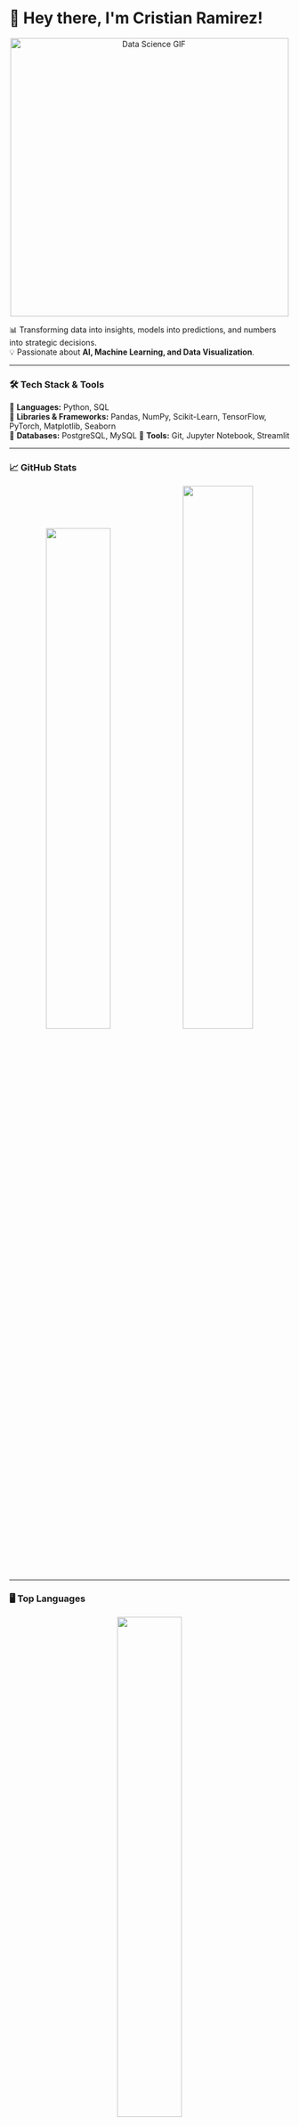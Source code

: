 # 👋 Hey there, I'm Cristian Ramirez!  

<p align="center">
  <img src="https://media4.giphy.com/media/v1.Y2lkPTc5MGI3NjExcGN5cjh0MGtob2h6a2JudXUwanlvdDZsdTExeW9sMjlxYTNkdmw3NyZlcD12MV9pbnRlcm5hbF9naWZfYnlfaWQmY3Q9Zw/KX5nwoDX97AtPvKBF6/giphy.gif" 
       alt="Data Science GIF" width="500px">
</p>

📊 Transforming data into insights, models into predictions, and numbers into strategic decisions.  
💡 Passionate about **AI, Machine Learning, and Data Visualization**.  

---

### 🛠 **Tech Stack & Tools**  
📌 **Languages:** Python, SQL  
📌 **Libraries & Frameworks:** Pandas, NumPy, Scikit-Learn, TensorFlow, PyTorch, Matplotlib, Seaborn  
📌 **Databases:** PostgreSQL, MySQL 
📌 **Tools:** Git, Jupyter Notebook, Streamlit  

---

### 📈 **GitHub Stats**
<p align="center">
  <img src="https://github-readme-stats.vercel.app/api?username=CARB85&show_icons=true&theme=radical&hide_border=true" width="48%">
  <img src="https://github-readme-streak-stats.herokuapp.com/?user=CARB85&theme=radical&hide_border=true" width="50%">
</p>

---

### 🖥️ **Top Languages**
<p align="center">
  <img src="https://github-readme-stats.vercel.app/api/top-langs/?username=CARB85&layout=compact&theme=radical&hide_border=true" width="48%">
</p>

---

### 📂 **Highlighted Projects**
🚗 **[Rusty Bargain, Vehicle Valuation Model](https://github.com/CARB85/Data_scientist_projects/tree/Project-12-Market-Value-Prediction-for-Used-Cars)**:  
  * Developed a machine learning model to estimate used vehicle market values.  
  * Compared regression, random forest, and gradient boosting algorithms (**LightGBM, CatBoost, XGBoost**).  
  * Achieved optimal accuracy with **LightGBM**, balancing prediction precision and computational efficiency using **RMSE** as the primary metric.  
  📊 Tech: Python, Scikit-Learn, LightGBM, Matplotlib

🚕 **[Sweet Lift Taxi, Demand Prediction](https://github.com/CARB85/Data_scientist_projects/tree/Project-13-Taxi-Order-Prediction-for-Peak-Hours)**:  
  * Created a predictive model for hourly taxi demand at airports.  
  * Optimized machine learning algorithms to achieve an **RMSE below 48**, enabling efficient driver allocation and improved service availability during peak hours.
  * 📊 Tech: Python, XGBoost, Pandas, Seaborn 

🎥 **[Film Junky Union, Sentiment Analysis](https://github.com/CARB85/Data_scientist_projects/tree/Project-14-Movie-Review-Sentiment-Classification)**:  
  * Designed a system to identify negative movie reviews using **machine learning and NLP techniques**.  
  * Achieved an **F1 score above 0.85**, streamlining review filtering and enhancing user experience.
  * 📊 Tech: Python, Scikit-Learn, NLTK, Seaborn

🛒 **[Good Seed Supermarkets, Age Verification](https://github.com/CARB85/Data_scientist_projects/tree/Project-15-Age-Verification-with-Computer-Vision)**:  
  * Implemented a deep learning model to estimate customer age from facial images.  
  * Ensured **legal compliance** by accurately predicting ages for alcohol purchases, improving the chain’s adherence to regulations.
  * 📊 Tech: Python, TensorFlow, Matplotlib 

📍 *Find more projects on my [GitHub](https://github.com/CARB85/Data_scientist_projects)*  

---

### 🌍 **Let's Connect**
📧 **Email:** [cristianarb85@hotmail.com](mailto:cristianarb85@hotmail.com)  
🔗 **LinkedIn:** [linkedin.com/in/cristianramirezburitica](https://www.linkedin.com/in/cristianramirezburitica)  

---

✨ _"Data tells stories, we just need to listen."_  
